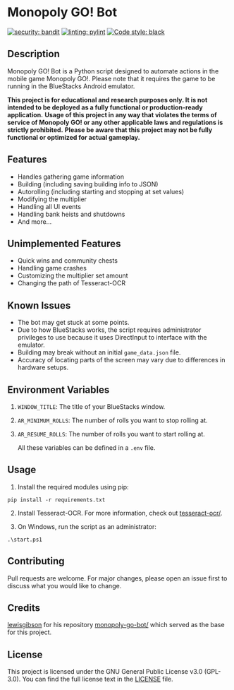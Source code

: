 # Monopoly GO! Bot
[![security: bandit](https://img.shields.io/badge/security-bandit-yellow.svg)](https://github.com/PyCQA/bandit) [![linting: pylint](https://img.shields.io/badge/linting-pylint-yellowgreen)](https://github.com/PyCQA/pylint) [![Code style: black](https://img.shields.io/badge/code%20style-black-000000.svg)](https://github.com/psf/black)

## Description

Monopoly GO! Bot is a Python script designed to automate actions in the mobile game Monopoly GO!. Please note that it requires the game to be running in the BlueStacks Android emulator.

**This project is for educational and research purposes only. It is not intended to be deployed as a fully functional or production-ready application.**
**Usage of this project in any way that violates the terms of service of Monopoly GO! or any other applicable laws and regulations is strictly prohibited.**
**Please be aware that this project may not be fully functional or optimized for actual gameplay.**

## Features

- Handles gathering game information
- Building (including saving building info to JSON)
- Autorolling (including starting and stopping at set values)
- Modifying the multiplier
- Handling all UI events
- Handling bank heists and shutdowns
- And more...

## Unimplemented Features

- Quick wins and community chests
- Handling game crashes
- Customizing the multiplier set amount
- Changing the path of Tesseract-OCR

## Known Issues

- The bot may get stuck at some points.
- Due to how BlueStacks works, the script requires administrator privileges to use because it uses DirectInput to interface with the emulator.
- Building may break without an initial `game_data.json` file.
- Accuracy of locating parts of the screen may vary due to differences in hardware setups.

## Environment Variables

1. `WINDOW_TITLE`: The title of your BlueStacks window.
2. `AR_MINIMUM_ROLLS`: The number of rolls you want to stop rolling at.
3. `AR_RESUME_ROLLS`: The number of rolls you want to start rolling at.
   
   All these variables can be defined in a `.env` file.

## Usage

1. Install the required modules using pip:

```
pip install -r requirements.txt
```

2. Install Tesseract-OCR. For more information, check out [tesseract-ocr/](https://github.com/tesseract-ocr/tesseract).

3. On Windows, run the script as an administrator:

```
.\start.ps1
```

## Contributing

Pull requests are welcome. For major changes, please open an issue first
to discuss what you would like to change.

## Credits

[lewisgibson](https://github.com/lewisgibson) for his repository [monopoly-go-bot/](https://github.com/lewisgibson/monopoly-go-bot) which served as the base for this project.

## License

This project is licensed under the GNU General Public License v3.0 (GPL-3.0). You can find the full license text in the [LICENSE](LICENSE) file.
